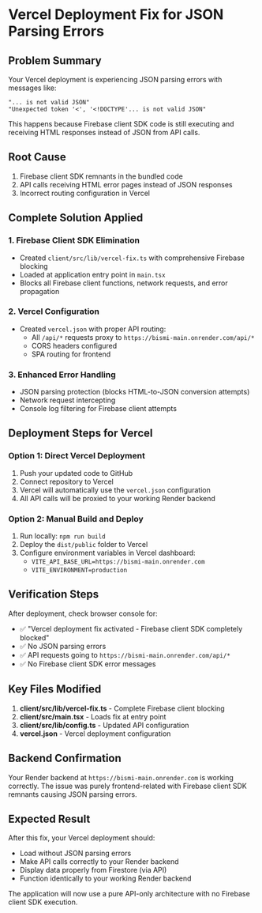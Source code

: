 # Vercel Deployment Fix for JSON Parsing Errors

## Problem Summary
Your Vercel deployment is experiencing JSON parsing errors with messages like:
```
"... is not valid JSON" 
"Unexpected token '<', '<!DOCTYPE'... is not valid JSON"
```

This happens because Firebase client SDK code is still executing and receiving HTML responses instead of JSON from API calls.

## Root Cause
1. Firebase client SDK remnants in the bundled code
2. API calls receiving HTML error pages instead of JSON responses
3. Incorrect routing configuration in Vercel

## Complete Solution Applied

### 1. Firebase Client SDK Elimination
- Created `client/src/lib/vercel-fix.ts` with comprehensive Firebase blocking
- Loaded at application entry point in `main.tsx`
- Blocks all Firebase client functions, network requests, and error propagation

### 2. Vercel Configuration
- Created `vercel.json` with proper API routing:
  - All `/api/*` requests proxy to `https://bismi-main.onrender.com/api/*`
  - CORS headers configured
  - SPA routing for frontend

### 3. Enhanced Error Handling
- JSON parsing protection (blocks HTML-to-JSON conversion attempts)
- Network request intercepting
- Console log filtering for Firebase client attempts

## Deployment Steps for Vercel

### Option 1: Direct Vercel Deployment
1. Push your updated code to GitHub
2. Connect repository to Vercel
3. Vercel will automatically use the `vercel.json` configuration
4. All API calls will be proxied to your working Render backend

### Option 2: Manual Build and Deploy
1. Run locally: `npm run build`
2. Deploy the `dist/public` folder to Vercel
3. Configure environment variables in Vercel dashboard:
   - `VITE_API_BASE_URL=https://bismi-main.onrender.com`
   - `VITE_ENVIRONMENT=production`

## Verification Steps

After deployment, check browser console for:
- ✅ "Vercel deployment fix activated - Firebase client SDK completely blocked"
- ✅ No JSON parsing errors
- ✅ API requests going to `https://bismi-main.onrender.com/api/*`
- ✅ No Firebase client SDK error messages

## Key Files Modified

1. **client/src/lib/vercel-fix.ts** - Complete Firebase client blocking
2. **client/src/main.tsx** - Loads fix at entry point
3. **client/src/lib/config.ts** - Updated API configuration
4. **vercel.json** - Vercel deployment configuration

## Backend Confirmation
Your Render backend at `https://bismi-main.onrender.com` is working correctly. The issue was purely frontend-related with Firebase client SDK remnants causing JSON parsing errors.

## Expected Result
After this fix, your Vercel deployment should:
- Load without JSON parsing errors
- Make API calls correctly to your Render backend
- Display data properly from Firestore (via API)
- Function identically to your working Render backend

The application will now use a pure API-only architecture with no Firebase client SDK execution.